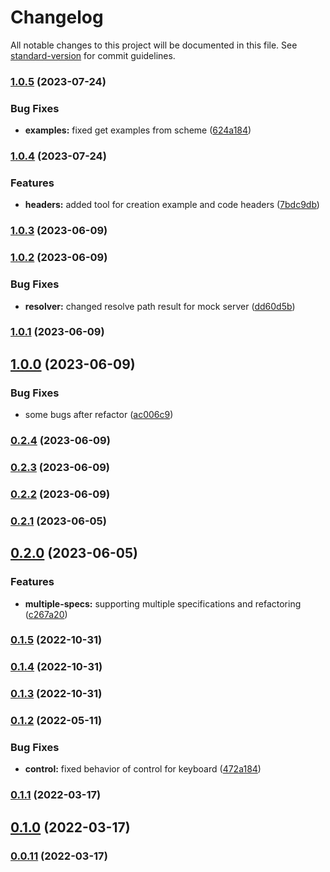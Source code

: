 # Changelog

All notable changes to this project will be documented in this file. See [standard-version](https://github.com/conventional-changelog/standard-version) for commit guidelines.

### [1.0.5](https://github.com/appKODE/pathfinder-rn/compare/v1.0.4...v1.0.5) (2023-07-24)


### Bug Fixes

* **examples:** fixed get examples from scheme ([624a184](https://github.com/appKODE/pathfinder-rn/commit/624a184a7dd9e7cf5ebc8695f8858b32a5fe0830))

### [1.0.4](https://github.com/appKODE/pathfinder-rn/compare/v1.0.3...v1.0.4) (2023-07-24)


### Features

* **headers:** added tool for creation example and code headers ([7bdc9db](https://github.com/appKODE/pathfinder-rn/commit/7bdc9db02d82317ac0a4d31d44999678b5104fbc))

### [1.0.3](https://github.com/appKODE/pathfinder-rn/compare/v1.0.2...v1.0.3) (2023-06-09)

### [1.0.2](https://github.com/appKODE/pathfinder-rn/compare/v1.0.1...v1.0.2) (2023-06-09)


### Bug Fixes

* **resolver:** changed resolve path result for mock server ([dd60d5b](https://github.com/appKODE/pathfinder-rn/commit/dd60d5b5b8651759a4d30ec64ba5c874ce328a7a))

### [1.0.1](https://github.com/appKODE/pathfinder-rn/compare/v1.0.0...v1.0.1) (2023-06-09)

## [1.0.0](https://github.com/appKODE/pathfinder-rn/compare/v0.2.4...v1.0.0) (2023-06-09)


### Bug Fixes

* some bugs after refactor ([ac006c9](https://github.com/appKODE/pathfinder-rn/commit/ac006c996172aa1b0a8eb8e257c709e0f4637460))

### [0.2.4](https://github.com/appKODE/react-native-pathfinder/compare/v0.2.3...v0.2.4) (2023-06-09)

### [0.2.3](https://github.com/appKODE/react-native-pathfinder/compare/v0.2.2...v0.2.3) (2023-06-09)

### [0.2.2](https://github.com/appKODE/react-native-pathfinder/compare/v0.2.1...v0.2.2) (2023-06-09)

### [0.2.1](https://github.com/appKODE/react-native-pathfinder/compare/v0.2.0...v0.2.1) (2023-06-05)

## [0.2.0](https://github.com/appKODE/react-native-pathfinder/compare/v0.1.5...v0.2.0) (2023-06-05)


### Features

* **multiple-specs:** supporting multiple specifications and refactoring ([c267a20](https://github.com/appKODE/react-native-pathfinder/commit/c267a20185115607e3f2270726c0184fc7d52d48))

### [0.1.5](https://github.com/appKODE/react-native-pathfinder/compare/v0.1.4...v0.1.5) (2022-10-31)

### [0.1.4](https://github.com/appKODE/react-native-pathfinder/compare/v0.1.3...v0.1.4) (2022-10-31)

### [0.1.3](https://github.com/appKODE/react-native-pathfinder/compare/v0.1.2...v0.1.3) (2022-10-31)

### [0.1.2](https://github.com/appKODE/react-native-pathfinder/compare/v0.1.1...v0.1.2) (2022-05-11)


### Bug Fixes

* **control:** fixed behavior of control for keyboard ([472a184](https://github.com/appKODE/react-native-pathfinder/commit/472a184072c07e1bdb7cf95b52b166c2d7eeddd1))

### [0.1.1](https://github.com/appKODE/react-native-pathfinder/compare/v0.1.0...v0.1.1) (2022-03-17)

## [0.1.0](https://github.com/appKODE/react-native-pathfinder/compare/v0.0.11...v0.1.0) (2022-03-17)

### [0.0.11](https://github.com/appKODE/react-native-pathfinder/compare/v0.0.10...v0.0.11) (2022-03-17)
